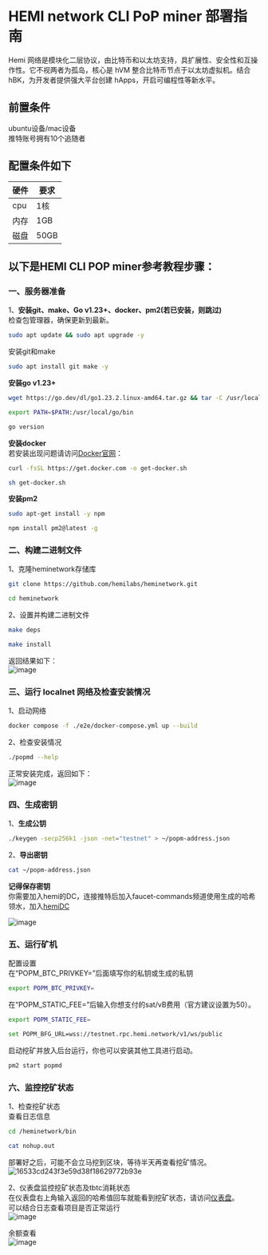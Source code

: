 # HEMI network CLI PoP miner 部署指南  

Hemi 网络是模块化二层协议，由比特币和以太坊支持，具扩展性、安全性和互操作性。它不视两者为孤岛，核心是 hVM 整合比特币节点于以太坊虚拟机。结合 hBK，为开发者提供强大平台创建 hApps，开启可编程性等新水平。  

## 前置条件  
ubuntu设备/mac设备  
推特账号拥有10个追随者  
## 配置条件如下   

|  硬件  |   要求   |
|----|------|
|  cpu |   1核   |
|  内存  |   1GB   |
|  磁盘  |50GB   |  

##  以下是HEMI CLI POP miner参考教程步骤：   
### 一、服务器准备  
1、**安装git、make、Go v1.23+、docker、pm2(若已安装，则跳过)**  
检查包管理器，确保更新到最新。
```bash
sudo apt update && sudo apt upgrade -y
```
安装git和make  
```bash
sudo apt install git make -y
```
**安装go v1.23+**   
```bash
wget https://go.dev/dl/go1.23.2.linux-amd64.tar.gz && tar -C /usr/local -xzf go1.23.2.linux-amd64.tar.gz
```
```bash
export PATH=$PATH:/usr/local/go/bin
```
```bash
go version
```
**安装docker**  
若安装出现问题请访问[Docker官网](https://docs.docker.com/engine/install/)：  
```bash
curl -fsSL https://get.docker.com -o get-docker.sh
```
```bash
sh get-docker.sh
```
**安装pm2**  
```bash
sudo apt-get install -y npm
```
```bash
npm install pm2@latest -g
```
### 二、构建二进制文件   
1、克隆heminetwork存储库  
```bash
git clone https://github.com/hemilabs/heminetwork.git
```
```bash
cd heminetwork
```
2、设置并构建二进制文件  
```bash
make deps
```
```bash
make install
```
返回结果如下：  
![image](https://github.com/user-attachments/assets/54c87c3b-8212-4db3-95b2-5c531dbd5346)

### 三、运行 localnet 网络及检查安装情况    
1、启动网络  
```bash
docker compose -f ./e2e/docker-compose.yml up --build
```
2、检查安装情况   
```bash
./popmd --help
```
正常安装完成，返回如下：  
![image](https://github.com/user-attachments/assets/ba587dbe-dcdb-405a-8505-42c162232b08)  

### 四、生成密钥   
1、**生成公钥**  
```bash
./keygen -secp256k1 -json -net="testnet" > ~/popm-address.json
```
2、**导出密钥**  
```bash
cat ~/popm-address.json
```
**记得保存密钥**  
你需要加入hemi的DC，连接推特后加入faucet-commands频道使用生成的哈希领水，加入[hemiDC](https://discord.gg/hemixyz)  

![image](https://github.com/user-attachments/assets/ef47545d-ea4a-4502-b25f-ac22ab5a6e9b)  

### 五、运行矿机  
配置设置  
在“POPM_BTC_PRIVKEY=”后面填写你的私钥或生成的私钥
```bash
export POPM_BTC_PRIVKEY=
```
在“POPM_STATIC_FEE=”后输入你想支付的sat/vB费用（官方建议设置为50）。
```bash
export POPM_STATIC_FEE=
```
```bash
set POPM_BFG_URL=wss://testnet.rpc.hemi.network/v1/ws/public
```
启动挖矿并放入后台运行，你也可以安装其他工具进行启动。  
```bash
pm2 start popmd
```
### 六、监控挖矿状态  
1、检查挖矿状态  
查看日志信息  
```bash
cd /heminetwork/bin
```
```bash
cat nohup.out
```
部署好之后，可能不会立马挖到区块，等待半天再查看挖矿情况。  
![16533cd243f3e59d38f18629772b93e](https://github.com/user-attachments/assets/b46d579c-901d-4ba3-af7a-554d015f4990)  

2、仪表盘监控挖矿状态及tbtc消耗状态    
在仪表盘右上角输入返回的哈希值回车就能看到挖矿状态，请访问[仪表盘](https://mempool.space/testnet)。   
可以结合日志查看项目是否正常运行  
![image](https://github.com/user-attachments/assets/9ff6eef8-77a9-48b5-922b-1076f26bec2f)    

余额查看   
![image](https://github.com/user-attachments/assets/3c773005-27c3-4c71-a84c-8edb99ebfe18)  




